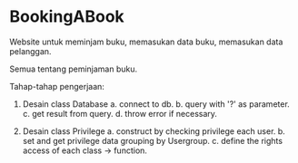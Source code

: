 # BookingABook
Website untuk meminjam buku, memasukan data buku, memasukan data pelanggan.

Semua tentang peminjaman buku.


Tahap-tahap pengerjaan:
1. Desain class Database
  a. connect to db.
  b. query with '?' as parameter.
  c. get result from query.
  d. throw error if necessary.
  
2. Desain class Privilege
  a. construct by checking privilege each user.
  b. set and get privilege data grouping by Usergroup.
  c. define the rights access of each class -> function.
